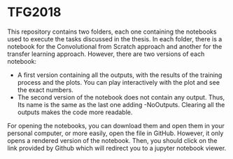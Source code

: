 # TFG2018
This repository contains two folders, each one containing the notebooks used to execute the tasks discussed in the thesis. In each folder, there is a notebook for the Convolutional from Scratch approach and another for the transfer learning approach. However, there are two versions of each notebook:

* A first version containing all the outputs, with the results of the training process and the plots. You can play interactively with the plot and see the exact numbers.
* The second version of the notebook does not contain any output. Thus, Its name is the same as the last one adding -NoOutputs. Clearing all the outputs makes the code more readable.

For opening the notebooks, you can download them and open them in your personal computer, or more easily, open the file in GitHub. However, it only opens a rendered version of the notebook. Then, you should click on the link provided by Github which will redirect you to a jupyter notebook viewer. 
